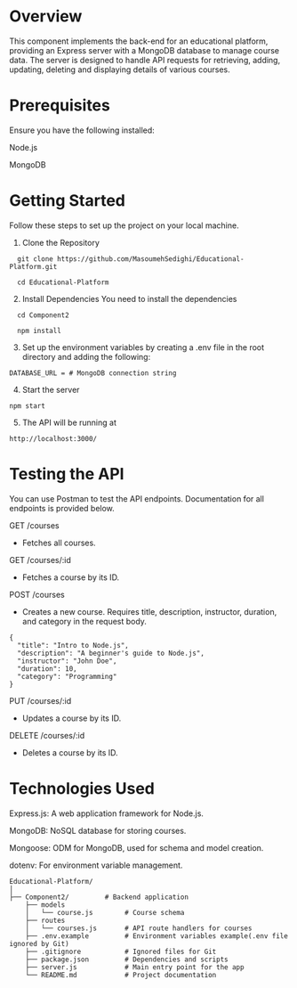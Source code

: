 # Overview

This component implements the back-end for an educational platform, providing an Express server with a MongoDB database to manage course data.
The server is designed to handle API requests for retrieving, adding, updating, deleting and displaying details of various courses.

# Prerequisites
Ensure you have the following installed:

Node.js

MongoDB

# Getting Started
Follow these steps to set up the project on your local machine.

1. Clone the Repository

```
  git clone https://github.com/MasoumehSedighi/Educational-Platform.git

  cd Educational-Platform

```

2. Install Dependencies
You need to install the dependencies

```
  cd Component2

  npm install
```
3. Set up the environment variables by creating a .env file in the root directory and adding the following:

```
DATABASE_URL = # MongoDB connection string
```

4. Start the server

```
npm start
```

5. The API will be running at

```
http://localhost:3000/
```


# Testing the API

You can use Postman to test the API endpoints. Documentation for all endpoints is provided below.



GET /courses

  * Fetches all courses.

GET /courses/:id

  * Fetches a course by its ID.

POST /courses

  * Creates a new course. Requires title, description, instructor, duration, and category in the request body.
```
{
  "title": "Intro to Node.js",
  "description": "A beginner's guide to Node.js",
  "instructor": "John Doe",
  "duration": 10,
  "category": "Programming"
}
```

PUT /courses/:id

 * Updates a course by its ID.

DELETE /courses/:id

 * Deletes a course by its ID.


# Technologies Used
Express.js: A web application framework for Node.js.

MongoDB: NoSQL database for storing courses.

Mongoose: ODM for MongoDB, used for schema and model creation.

dotenv: For environment variable management.


```
Educational-Platform/
│
├── Component2/         # Backend application
    ├── models
    │   └── course.js        # Course schema
    ├── routes
    │   └── courses.js       # API route handlers for courses
    ├── .env.example         # Environment variables example(.env file ignored by Git)
    ├── .gitignore           # Ignored files for Git
    ├── package.json         # Dependencies and scripts
    ├── server.js            # Main entry point for the app
    └── README.md            # Project documentation

```

